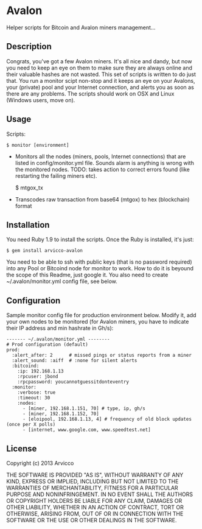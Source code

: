 # Avalon

Helper scripts for Bitcoin and Avalon miners management...

## Description

Congrats, you've got a few Avalon miners. It's all nice and dandy, but now you need to keep an eye on them to make sure they are always online and their valuable hashes are not wasted. This set of scripts is written to do just that. You run a monitor scipt non-stop and it keeps an eye on your Avalons, your (private) pool and your Internet connection, and alerts you as soon as there are any problems. The scripts should work on OSX and Linux (Windows users, move on).

## Usage

Scripts:

    $ monitor [environment]

- Monitors all the nodes (miners, pools, Internet connections) that are listed in config/monitor.yml file. Sounds alarm is anything is wrong with the monitored nodes. TODO: takes action to correct errors found (like restarting the failing miners etc).

    $ mtgox_tx

- Transcodes raw transaction from base64 (mtgox) to hex (blockchain) format

## Installation

You need Ruby 1.9 to install the scripts. Once the Ruby is installed, it's just:

    $ gem install arvicco-avalon

You need to be able to ssh with public keys (that is no password required) into any Pool or Bitcoind node for monitor to work. How to do it is beyound the scope of this Readme, just google it. You also need to create ~/.avalon/monitor.yml config file, see below.

## Configuration

Sample monitor config file for production environment below. Modify it, add your own nodes to be monitored (for Avalon miners, you have to indicate their IP address and min hashrate in Gh/s):

    ------- ~/.avalon/monitor.yml --------
    # Prod configuration (default)
    prod:
      :alert_after: 2      # missed pings or status reports from a miner
      :alert_sound: :aiff  # :none for silent alerts
      :bitcoind:
        :ip: 192.168.1.13
        :rpcuser: jbond
        :rpcpassword: youcannotguessitdonteventry
      :monitor:
        :verbose: true
        :timeout: 30
        :nodes:
          - [miner, 192.168.1.151, 70] # type, ip, gh/s
          - [miner, 192.168.1.152, 70]
          - [eloipool, 192.168.1.13, 4] # frequency of old block updates (once per X polls)
          - [internet, www.google.com, www.speedtest.net]

## License

Copyright (c) 2013 Arvicco

THE SOFTWARE IS PROVIDED "AS IS", WITHOUT WARRANTY OF ANY KIND,
EXPRESS OR IMPLIED, INCLUDING BUT NOT LIMITED TO THE WARRANTIES OF
MERCHANTABILITY, FITNESS FOR A PARTICULAR PURPOSE AND
NONINFRINGEMENT. IN NO EVENT SHALL THE AUTHORS OR COPYRIGHT HOLDERS BE
LIABLE FOR ANY CLAIM, DAMAGES OR OTHER LIABILITY, WHETHER IN AN ACTION
OF CONTRACT, TORT OR OTHERWISE, ARISING FROM, OUT OF OR IN CONNECTION
WITH THE SOFTWARE OR THE USE OR OTHER DEALINGS IN THE SOFTWARE.
